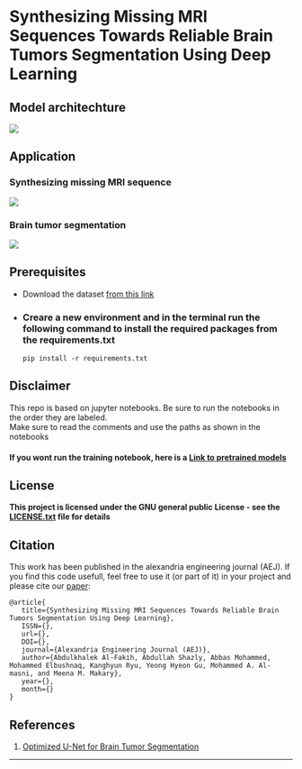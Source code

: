 # Synthesizing Missing MRI Sequences Towards Reliable Brain Tumors Segmentation Using Deep Learning

## Model architechture
<img src="https://github.com/A-shazli/MRI_SEQ_SYNTH/assets/61319952/fb9466d8-62a5-4c48-a48e-846a445dadcf">

## Application
### Synthesizing missing MRI sequence
<img src='https://github.com/A-shazli/MRI_SEQ_SYNTH/assets/61319952/d5491ec6-2c7c-4e4c-94cf-f33dc026b277'>

### Brain tumor segmentation
<img src='https://github.com/A-shazli/MRI_SEQ_SYNTH/assets/61319952/79b593fe-f21f-44de-b017-de68c7ce3a48'>


## Prerequisites
<ul>
  <li>Download the dataset <a href='https://www.med.upenn.edu/cbica/brats2021/#Data2'>from this link</a></li>
  <li>
    <h3>Creare a new environment and in the terminal run the following command to install the required packages from the requirements.txt</h3>

  ``` 
  pip install -r requirements.txt
  ```
  </li>
  
</ul>

## Disclaimer
<p>This repo is based on jupyter notebooks. Be sure to run the notebooks in the order they are labeled. <br>Make sure to read the comments and use the paths as shown in the notebooks</p>
<h4>If you wont run the training notebook, here is a <a href="https://drive.google.com/drive/u/0/folders/1x3xXbj5YS-8fWlt_ntTq0PHgIwDH_dbx">Link to pretrained models<a/><h4/>

## License
This project is licensed under the GNU general public License - see the <a href='https://github.com/A-shazli/MRI_SEQ_SYNTH/blob/main/LICENSE'>LICENSE.txt</a> file for details

## Citation
<p>This work has been published in the alexandria engineering journal (AEJ). If you find this code usefull, feel free to use it (or part of it) in your project and please cite our <a href=''>paper</a>:</p>

```
@article{
   title={Synthesizing Missing MRI Sequences Towards Reliable Brain Tumors Segmentation Using Deep Learning},
   ISSN={},
   url={},
   DOI={},
   journal={Alexandria Engineering Journal (AEJ)},
   author={Abdulkhalek Al-Fakih, Abdullah Shazly, Abbas Mohammed, Mohammed Elbushnaq, Kanghyun Ryu, Yeong Hyeon Gu, Mohammed A. Al-masni, and Meena M. Makary},
   year={},
   month={}
}
```

## References
<ol>
  <li>
    <a href='https://github.com/NVIDIA/DeepLearningExamples/blob/master/PyTorch/Segmentation/nnUNet/notebooks/BraTS21.ipynb'>Optimized U-Net for Brain Tumor Segmentation<a/>
  </li>
</ol>

<hr/>

